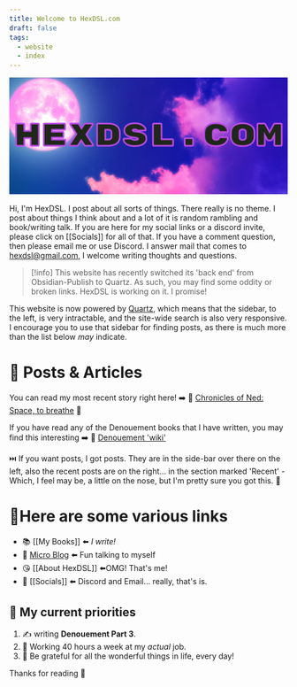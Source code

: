 ```yaml
---
title: Welcome to HexDSL.com
draft: false
tags:
  - website
  - index
---
```

![HexDSL Banner](WebBanner.jpg)

Hi, I'm HexDSL. I post about all sorts of things. There really is no theme. I post about things I think about and a lot of it is random rambling and book/writing talk. If you are here for my social links or a discord invite, please click on [[Socials]] for all of that. If you have a comment question, then please email me or use Discord. I answer mail that comes to [hexdsl@gmail.com,](mailto:hexdsl@gmail.com) I welcome writing thoughts and questions.

> [!info]
>  This website has recently switched its 'back end' from Obsidian-Publish to Quartz. As such, you may find some oddity or broken links. HexDSL is working on it. I promise! 
> 

This website is now powered by [Quartz](https://quartz.jzhao.xyz), which means that the sidebar, to the left, is very intractable, and the site-wide search is also very responsive. I encourage you to use that sidebar for finding posts, as there is much more than the list below *may* indicate.

# 📰 Posts & Articles
You can read my most recent story right here! ➡️ 📖 [Chronicles of Ned: Space, to breathe](<Writing/ChroniclesOfNed/Space, to Breathe/Start Here.md>) 🚀

If you have read any of the Denouement books that I have written, you may find this interesting ➡️ 📖 [Denouement 'wiki'](<Writing/Denouement/Denouement notes.md>)

⏭️ If you want posts, I got posts. They are in the side-bar over there on the left, also the recent posts are on the right... in the section marked 'Recent' - Which, I feel may be, a little on the nose, but I'm pretty sure you got this. 💋

# 🔗Here are some various links
- 📚 [[My Books]] ⬅️ *I write!*
- 🦠 [Micro Blog](https://getupnote.com/share/notes/AUiZ14tRv0anStjXFyr6Xg51TGB3/3d37c69e-e152-4dee-a1cb-e63fd10b8c94) ⬅️ Fun talking to myself
- 😘 [[About HexDSL]] ⬅️OMG! That's me!
- 🦩 [[Socials]] ⬅️ Discord and Email... really, that's is.

## 🌃 My current priorities
1. ✍️ writing **Denouement Part 3**.
2. 💼 Working 40 hours a week at my *actual* job.
4. 🥰 Be grateful for all the wonderful things in life, every day!

Thanks for reading 👋